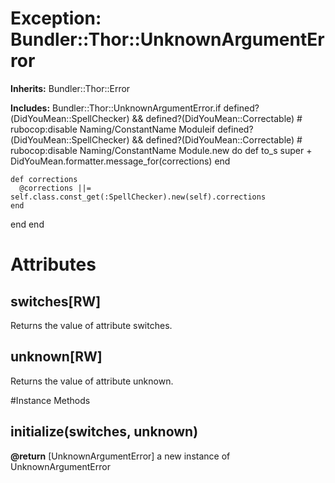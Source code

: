 # Exception: Bundler::Thor::UnknownArgumentError
**Inherits:** Bundler::Thor::Error
    
**Includes:** Bundler::Thor::UnknownArgumentError.if defined?(DidYouMean::SpellChecker) && defined?(DidYouMean::Correctable) # rubocop:disable Naming/ConstantName
  Moduleif defined?(DidYouMean::SpellChecker) && defined?(DidYouMean::Correctable) # rubocop:disable Naming/ConstantName
  Module.new do
    def to_s
      super + DidYouMean.formatter.message_for(corrections)
    end

    def corrections
      @corrections ||= self.class.const_get(:SpellChecker).new(self).corrections
    end
  end
end
  



# Attributes
## switches[RW] [](#attribute-i-switches)
Returns the value of attribute switches.

## unknown[RW] [](#attribute-i-unknown)
Returns the value of attribute unknown.


#Instance Methods
## initialize(switches, unknown) [](#method-i-initialize)

**@return** [UnknownArgumentError] a new instance of UnknownArgumentError

